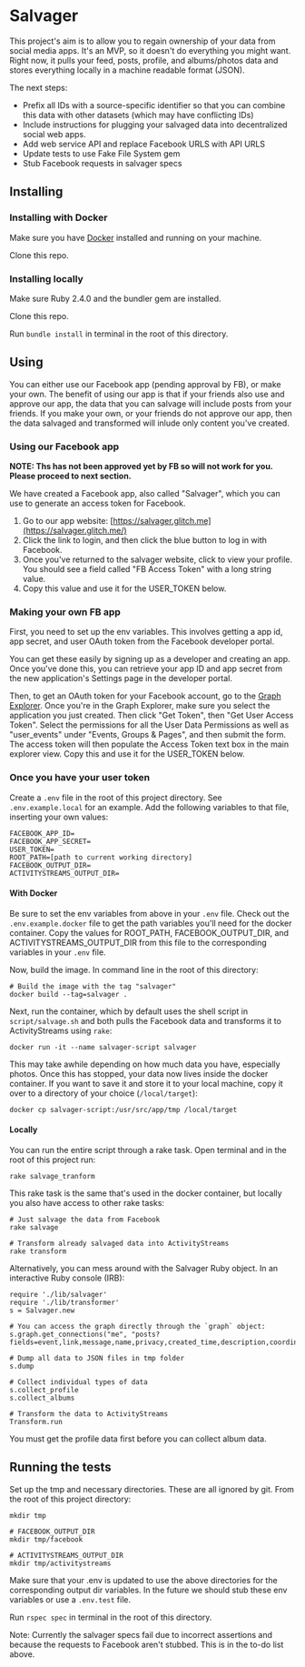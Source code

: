 # Salvager

This project's aim is to allow you to regain ownership of your data from social media apps. It's an MVP, so it doesn't
do everything you might want. Right now, it pulls your feed, posts, profile, and albums/photos data and stores
everything locally in a machine readable format (JSON).

The next steps:

* Prefix all IDs with a source-specific identifier so that you can combine this data with other datasets (which
may have conflicting IDs)
* Include instructions for plugging your salvaged data into decentralized social web apps.
* Add web service API and replace Facebook URLS with API URLS
* Update tests to use Fake File System gem
* Stub Facebook requests in salvager specs

## Installing

### Installing with Docker
Make sure you have [Docker](https://www.docker.com) installed and running on your machine.

Clone this repo.

### Installing locally
Make sure Ruby 2.4.0 and the bundler gem are installed.

Clone this repo.

Run `bundle install` in terminal in the root of this directory.

## Using
You can either use our Facebook app (pending approval by FB), or make your own. The benefit of using our app is that if your friends also use and approve our app, the data that you can salvage will include posts from your friends. If you make your own, or your friends do not approve our app, then the data salvaged and transformed will inlude only content you've created.

### Using our Facebook app

**NOTE: Ths has not been approved yet by FB so will not work for you. Please proceed to next section.**


We have created a Facebook app, also called "Salvager", which you can use to generate an access token for Facebook. 

1. Go to our app website: [https://salvager.glitch.me](https://salvager.glitch.me/)
2. Click the link to login, and then click the blue button to log in with Facebook.
3. Once you've returned to the salvager website, click to view your profile. You should see a field called "FB Access Token" with a long string value.
4. Copy this value and use it for the USER_TOKEN below.

### Making your own FB app
First, you need to set up the env variables. This involves getting a app id, app secret, and 
user OAuth token from the Facebook developer portal.

You can get these easily by signing up as a developer and creating an app. Once you've done this, you can retrieve your
 app ID and app secret from the new application's Settings page in the developer portal. 
 
Then, to get an OAuth token for your Facebook account, go to the [Graph Explorer](https://developers.facebook.com/tools/explorer/). Once you're in the Graph Explorer, make sure you select the application you just created. Then click "Get Token", then "Get User Access Token". Select the permissions for all the User Data Permissions as well as "user_events" under "Events, Groups & Pages", and then submit the form. The access token will then populate the Access Token text box in the main explorer view. Copy this and use it for the USER_TOKEN below.


### Once you have your user token

Create a `.env` file in the root of this project directory. See `.env.example.local` for an example.
Add the following variables to that file, inserting your own values:

    FACEBOOK_APP_ID=
    FACEBOOK_APP_SECRET=
    USER_TOKEN=
    ROOT_PATH=[path to current working directory]
    FACEBOOK_OUTPUT_DIR=
    ACTIVITYSTREAMS_OUTPUT_DIR=

#### With Docker

Be sure to set the env variables from above in your `.env` file. Check out the `.env.example.docker` file to get the path variables you'll need for the docker container. Copy the values for ROOT_PATH, FACEBOOK_OUTPUT_DIR, and ACTIVITYSTREAMS_OUTPUT_DIR 
from this file to the corresponding variables in your `.env` file.

Now, build the image. In command line in the root of this directory:

    # Build the image with the tag "salvager"
    docker build --tag=salvager .

Next, run the container, which by default uses the shell script in `script/salvage.sh` and both pulls the Facebook data 
and transforms it to ActivityStreams using `rake`:

    docker run -it --name salvager-script salvager  
    
    
This may take awhile depending on how much data you have, especially photos. Once this has stopped, your data 
now lives inside the docker container. If you want to save it and store it to your local machine, copy it over
to a directory of your choice (`/local/target`):
    
    docker cp salvager-script:/usr/src/app/tmp /local/target

#### Locally
You can run the entire script through a rake task. Open terminal and in the root of this project run: 

    rake salvage_tranform

This rake task is the same that's used in the docker container, but locally you also have access to other rake tasks: 

    # Just salvage the data from Facebook
    rake salvage
    
    # Transform already salvaged data into ActivityStreams
    rake transform


Alternatively, you can mess around with the Salvager Ruby object. In an interactive Ruby console (IRB):

    require './lib/salvager'
    require './lib/transformer'
    s = Salvager.new
    
    # You can access the graph directly through the `graph` object:
    s.graph.get_connections("me", "posts?fields=event,link,message,name,privacy,created_time,description,coordinates,source,likes&limit=200")
    
    # Dump all data to JSON files in tmp folder
    s.dump
     
    # Collect individual types of data
    s.collect_profile
    s.collect_albums
    
    # Transform the data to ActivityStreams
    Transform.run
    
You must get the profile data first before you can collect album data.

## Running the tests

Set up the tmp and necessary directories. These are all ignored by git. From the root of this project directory:

    mkdir tmp
    
    # FACEBOOK_OUTPUT_DIR
    mkdir tmp/facebook
    
    # ACTIVITYSTREAMS_OUTPUT_DIR
    mkdir tmp/activitystreams
    
Make sure that your .env is updated to use the above directories for the corresponding output dir variables. 
In the future we should stub these env variables or use a `.env.test` file.

Run `rspec spec` in terminal in the root of this directory.

Note: Currently the salvager specs fail due to incorrect assertions and because the requests to Facebook aren't stubbed.
 This is in the to-do list above.